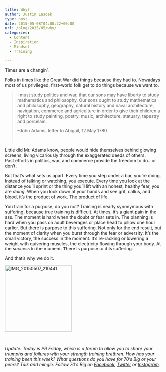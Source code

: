 ```yaml
---
title: Why?
author: Justin Lascek
type: post
date: 2015-05-08T04:00:22+00:00
url: /blog/2015/05/why/
categories:
  - Content
  - Inspiration
  - Mindset
  - Training

---
```

Times are a changin&#8217;.

Folks in times like the Great War did things because they had to. Nowadays most of us privileged, first-world folk get to do things because we want to.

> I must study politics and war, that our sons may have liberty to study mathematics and philosophy. Our sons ought to study mathematics and philosophy, geography, natural history and naval architecture, navigation, commerce and agriculture in order to give their children a right to study painting, poetry, music, architecture, statuary, tapestry and porcelain.
> 
> &#8211;John Adams, letter to Abigail, 12 May 1780
> 
> &nbsp;

Little did Mr. Adams know, people would hide themselves behind glowing screens, living vicariously through the exaggerated deeds of others. Past efforts in politics, war, and commerce provide the freedom to do&#8230;or don&#8217;t.

But that&#8217;s what sets us apart. Every time you step under a bar, you&#8217;re doing. Instead of talking or watching, you execute. Every time you look at the distance you&#8217;ll sprint or the thing you&#8217;ll lift with an honest, healthy fear, you are _doing_. When you look down at your hands and see grit, callus, and blood, it&#8217;s the product of work. The product of life.

You train for a purpose, do you not? Training is nearly synonymous with suffering, because true training is difficult. At times, it&#8217;s a giant pain in the ass. The moment is hard when the doubt or fear sets in. The planning is hard when you pass on adult beverages or place head to pillow one hour earlier. But there is purpose to this suffering. Not only for the end result, but the moment of clarity when you burst through the fear or adversity. It&#8217;s the small victory, the success in the moment. It&#8217;s re-racking or lowering a weight with quivering muscles, the electricity flowing through your body. At the _success_ in the moment. There is purpose to this suffering.

And that&#8217;s why we do it.

[<img data-attachment-id="10700" data-permalink="/blog/2015/05/why/img_20150507_210441/" data-orig-file="/2015/05/IMG_20150507_210441.jpg" data-orig-size="1944,1944" data-comments-opened="1" data-image-meta="{&quot;aperture&quot;:&quot;0&quot;,&quot;credit&quot;:&quot;&quot;,&quot;camera&quot;:&quot;&quot;,&quot;caption&quot;:&quot;&quot;,&quot;created_timestamp&quot;:&quot;0&quot;,&quot;copyright&quot;:&quot;&quot;,&quot;focal_length&quot;:&quot;0&quot;,&quot;iso&quot;:&quot;0&quot;,&quot;shutter_speed&quot;:&quot;0&quot;,&quot;title&quot;:&quot;&quot;,&quot;orientation&quot;:&quot;1&quot;}" data-image-title="IMG_20150507_210441" data-image-description="" data-medium-file="/2015/05/IMG_20150507_210441-200x200.jpg" data-large-file="/2015/05/IMG_20150507_210441-450x450.jpg" class="  wp-image-10700 alignleft" src="/2015/05/IMG_20150507_210441-450x450.jpg" alt="IMG_20150507_210441" width="213" height="213" srcset="/2015/05/IMG_20150507_210441-450x450.jpg 450w, /2015/05/IMG_20150507_210441-150x150.jpg 150w, /2015/05/IMG_20150507_210441-200x200.jpg 200w, /2015/05/IMG_20150507_210441-300x300.jpg 300w" sizes="(max-width: 213px) 100vw, 213px" />][1]

&nbsp;

_Update: Today is PR Friday, which is a forum to allow you to share your triumphs and failures with your strength training brethren. How has your training been this week? What questions do you have for 70&#8217;s Big or your peers? Talk and mingle. Follow 70&#8217;s Big on <a href="https://www.facebook.com/70sBig" target="_blank">Facebook</a>, <a href="https://twitter.com/70sBig" target="_blank">Twitter</a> or <a href="http://instagram.com/70s_Big" target="_blank">Instagram</a>._

&nbsp;

&nbsp;

&nbsp;

&nbsp;

&nbsp;

 [1]: /2015/05/IMG_20150507_210441.jpg
